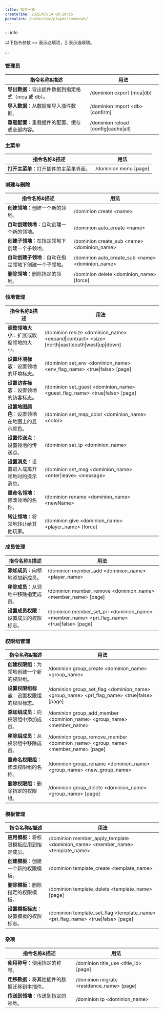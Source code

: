 ```yaml
---
title: 指令一览
createTime: 2025/03/14 09:29:16
permalink: /notes/doc/player/commands/
---
```


::: info

以下指令参数 \<> 表示必填项，[] 表示选填项。

:::

### 管理员

| **指令名称&描述**                     | **用法**                                |
|---------------------------------|---------------------------------------|
| **导出数据**：导出插件数据到指定格式（mca 或 db）。 | /dominion export [mca\|db]            |
| **导入数据**：从数据库导入插件数据。            | /dominion import \<db> [confirm]      |
| **重载配置**：重载插件的配置、缓存或全部内容。       | /dominion reload [config\|cache\|all] |

### 主菜单

| **指令名称&描述**           | **用法**                |
|-----------------------|-----------------------|
| **打开主菜单**：打开插件的主菜单界面。 | /dominion menu [page] |

### 创建与删除

| **指令名称&描述**                  | **用法**                                             |
|------------------------------|----------------------------------------------------|
| **创建领地**：创建一个新的领地。           | /dominion create \<name>                           |
| **自动创建领地**：自动创建一个新的领地。       | /dominion auto_create \<name>                      |
| **创建子领地**：在指定领地下创建一个子领地。     | /dominion create_sub \<name> \<dominion_name>      |
| **自动创建子领地**：自动在指定领地下创建一个子领地。 | /dominion auto_create_sub \<name> \<dominion_name> |
| **删除领地**：删除指定的领地。            | /dominion delete \<dominion_name> [force]          |

### 领地管理

| **指令名称&描述**               | **用法**                                                                                             |
|---------------------------|----------------------------------------------------------------------------------------------------|
| **调整领地大小**：扩展或收缩领地的大小。    | /dominion resize \<dominion_name> \<expand\|contract> \<size> [north\|east\|south\|west\|up\|down] |
| **设置环境标志**：设置领地的环境标志。     | /dominion set_env \<dominion_name> \<env_flag_name> \<true\|false> [page]                          |
| **设置访客标志**：设置领地的访客标志。     | /dominion set_guest \<dominion_name> \<guest_flag_name> \<true\|false> [page]                      |
| **设置地图颜色**：设置领地在地图上的显示颜色。 | /dominion set_map_color \<dominion_name> \<color>                                                  |
| **设置传送点**：设置领地的传送点。       | /dominion set_tp \<dominion_name>                                                                  |
| **设置消息**：设置进入或离开领地时的提示消息。 | /dominion set_msg \<dominion_name> \<enter\|leave> \<message>                                      |
| **重命名领地**：修改领地的名称。        | /dominion rename \<dominion_name> \<newName>                                                       |
| **转让领地**：将领地转让给其他玩家。      | /dominion give \<dominion_name> \<player_name> [force]                                             |

### 成员管理

| **指令名称&描述**           | **用法**                                                                                          |
|-----------------------|-------------------------------------------------------------------------------------------------|
| **添加成员**：向领地添加新成员。    | /dominion member_add \<dominion_name> \<player_name>                                            |
| **移除成员**：从领地中移除指定成员。  | /dominion member_remove \<dominion_name> \<member_name> [page]                                  |
| **设置成员权限**：设置成员的权限标志。 | /dominion member_set_pri \<dominion_name> \<member_name> \<pri_flag_name> \<true\|false> [page] |

### 权限组管理

| **指令名称&描述**             | **用法**                                                                                         |
|-------------------------|------------------------------------------------------------------------------------------------|
| **创建权限组**：为领地创建一个新的权限组。 | /dominion group_create \<dominion_name> \<group_name>                                          |
| **设置权限组标志**：设置权限组的权限标志。 | /dominion group_set_flag \<dominion_name> \<group_name> \<pri_flag_name> \<true\|false> [page] |
| **添加组成员**：向权限组中添加成员。    | /dominion group_add_member \<dominion_name> \<group_name> \<member_name>                       |
| **移除组成员**：从权限组中移除成员。    | /dominion group_remove_member \<dominion_name> \<group_name> \<member_name> [page]             |
| **重命名权限组**：修改权限组的名称。    | /dominion group_rename \<dominion_name> \<group_name> \<new_group_name>                        |
| **删除权限组**：删除指定的权限组。     | /dominion group_delete \<dominion_name> \<group_name> [page]                                   |

### 模板管理

| **指令名称&描述**            | **用法**                                                                              |
|------------------------|-------------------------------------------------------------------------------------|
| **应用模板**：将权限模板应用到指定成员。 | /dominion member_apply_template \<dominion_name> \<member_name> \<template_name>    |
| **创建模板**：创建一个新的权限模板。   | /dominion template_create \<template_name>                                          |
| **删除模板**：删除指定的权限模板。    | /dominion template_delete \<template_name> [page]                                   |
| **设置模板标志**：设置模板的权限标志。  | /dominion template_set_flag \<template_name> \<pri_flag_name> \<true\|false> [page] |

### 杂项

| **指令名称&描述**              | **用法**                                     |
|--------------------------|--------------------------------------------|
| **使用称号**：使用指定的称号。        | /dominion title_use \<title_id> [page]     |
| **迁移数据**：将其他插件的数据迁移到本插件。 | /dominion migrate \<residence_name> [page] |
| **传送到领地**：传送到指定的领地。      | /dominion tp \<dominion_name>              |